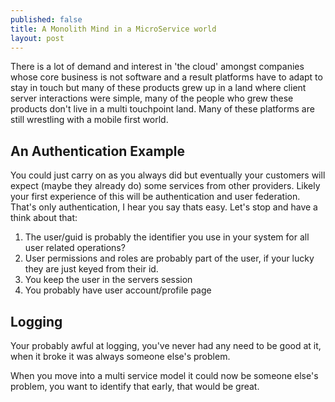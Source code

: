 ```yaml
---
published: false
title: A Monolith Mind in a MicroService world
layout: post
---
```

There is a lot of demand and interest in 'the cloud' amongst companies whose core business is not software and a result platforms have to adapt to stay in touch but many of these products grew up in a land where client server interactions were simple, many of the people who grew these products don't live in a multi touchpoint land. Many of these platforms are still wrestling with a mobile first world.

## An Authentication Example

You could just carry on as you always did but eventually your customers will expect (maybe they already do) some services from other providers. Likely your first experience of this will be authentication and user federation. That's only authentication, I hear you say thats easy. Let's stop and have a think about that:

1. The user/guid is probably the identifier you use in your system for all user related operations? 
1. User permissions and roles are probably part of the user, if your lucky they are just keyed from their id.
1. You keep the user in the servers session
1. You probably have user account/profile page

## Logging 

Your probably awful at logging, you've never had any need to be good at it, when it broke it was always someone else's problem.

When you move into a multi service model it could now be someone else's problem, you want to identify that early, that would be great.